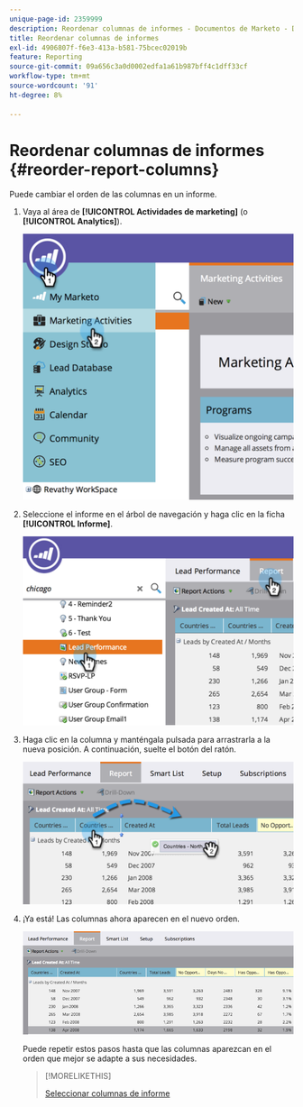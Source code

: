 ```yaml
---
unique-page-id: 2359999
description: Reordenar columnas de informes - Documentos de Marketo - Documentación del producto
title: Reordenar columnas de informes
exl-id: 4906807f-f6e3-413a-b581-75bcec02019b
feature: Reporting
source-git-commit: 09a656c3a0d0002edfa1a61b987bff4c1dff33cf
workflow-type: tm+mt
source-wordcount: '91'
ht-degree: 8%

---
```


# Reordenar columnas de informes {#reorder-report-columns}

Puede cambiar el orden de las columnas en un informe.

1. Vaya al área de **[!UICONTROL Actividades de marketing]** (o **[!UICONTROL Analytics]**).

   ![](assets/image2014-9-16-10-3a50-3a27.png)

1. Seleccione el informe en el árbol de navegación y haga clic en la ficha **[!UICONTROL Informe]**.

   ![](assets/image2014-9-16-10-3a50-3a31.png)

1. Haga clic en la columna y manténgala pulsada para arrastrarla a la nueva posición. A continuación, suelte el botón del ratón.

   ![](assets/image2014-9-16-10-3a50-3a34.png)

1. ¡Ya está! Las columnas ahora aparecen en el nuevo orden.

   ![](assets/image2014-9-16-10-3a50-3a37.png)

   Puede repetir estos pasos hasta que las columnas aparezcan en el orden que mejor se adapte a sus necesidades.

   >[!MORELIKETHIS]
   >
   >[Seleccionar columnas de informe](/help/marketo/product-docs/reporting/basic-reporting/editing-reports/select-report-columns.md)
